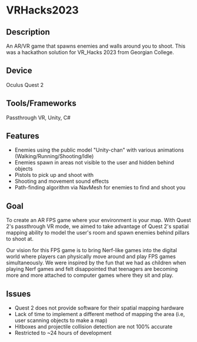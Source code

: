 # VRHacks2023
## Description
An AR/VR game that spawns enemies and walls around you to shoot. This was a hackathon solution for VR_Hacks 2023 from Georgian College.

## Device
Oculus Quest 2

## Tools/Frameworks
Passthrough VR, Unity, C#

## Features
- Enemies using the public model "Unity-chan" with various animations (Walking/Running/Shooting/Idle)
- Enemies spawn in areas not visible to the user and hidden behind objects
- Pistols to pick up and shoot with
- Shooting and movement sound effects
- Path-finding algorithm via NavMesh for enemies to find and shoot you

## Goal
To create an AR FPS game where your environment is your map. With Quest 2's passthrough VR mode, we aimed to take advantage of Quest 2's spatial mapping ability to model 
the user's room and spawn enemies behind pillars to shoot at.

Our vision for this FPS game is to bring Nerf-like games into the digital world where players can physically move around and play FPS games simultaneously. We were inspired
by the fun that we had as children when playing Nerf games and felt disappointed that teenagers are becoming more and more attached to computer games where they sit and play.

## Issues
- Quest 2 does not provide software for their spatial mapping hardware
- Lack of time to implement a different method of mapping the area (i.e, user scanning objects to make a map)
- Hitboxes and projectile collision detection are not 100% accurate
- Restricted to ~24 hours of development


